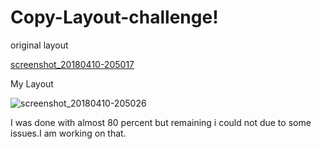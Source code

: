 # Copy-Layout-challenge!


original layout

[screenshot_20180410-205017](https://user-images.githubusercontent.com/34596187/38567875-dba829ea-3d04-11e8-8d99-3eac6d3c3482.png)

My Layout

![screenshot_20180410-205026](https://user-images.githubusercontent.com/34596187/38568029-39da13ca-3d05-11e8-8721-5c927dbc1b5a.png)




I was done with almost 80 percent but remaining i could not due to some issues.I am working on that.
